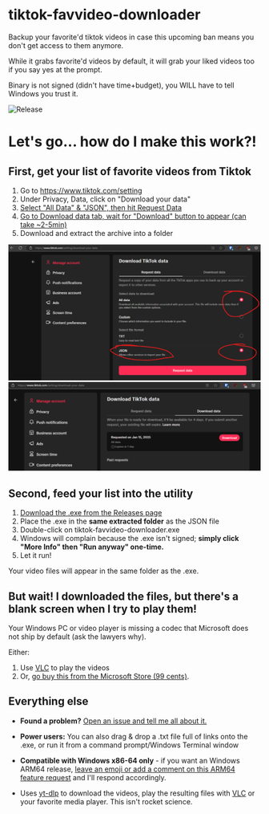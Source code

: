 # tiktok-favvideo-downloader

Backup your favorite'd tiktok videos in case this upcoming ban means you don't get access to them anymore.

While it grabs favorite'd videos by default, it will grab your liked videos too if you say yes at the prompt.

Binary is not signed (didn't have time+budget), you WILL have to tell Windows you trust it. 

![Release](https://github.com/ozskywalker/tiktok-favvideo-downloader/actions/workflows/release-on-push-to-release-branch.yml/badge.svg)

# Let's go... how do I make this work?!

## First, get your list of favorite videos from Tiktok

1. Go to https://www.tiktok.com/setting
2. Under Privacy, Data, click on "Download your data"
3. [Select "All Data" & "JSON", then hit Request Data](https://github.com/ozskywalker/tiktok-favvideo-downloader/blob/main/readme_images/tiktok_download_data_options.png)
4. [Go to Download data tab, wait for "Download" button to appear (can take ~2-5min)](https://github.com/ozskywalker/tiktok-favvideo-downloader/blob/main/readme_images/tiktok_ready_to_download.png)
5. Download and extract the archive into a folder

![screenshot1](https://github.com/ozskywalker/tiktok-favvideo-downloader/blob/main/readme_images/tiktok_download_data_options.png)
![screenshot2](https://github.com/ozskywalker/tiktok-favvideo-downloader/blob/main/readme_images/tiktok_ready_to_download.png)

## Second, feed your list into the utility
1. [Download the .exe from the Releases page](https://github.com/ozskywalker/tiktok-favvideo-downloader/releases)
2. Place the .exe in the **same extracted folder** as the JSON file
3. Double-click on tiktok-favvideo-downloader.exe
4. Windows will complain because the .exe isn't signed; **simply click "More Info" then "Run anyway" one-time.**
5. Let it run!

Your video files will appear in the same folder as the .exe.

## But wait! I downloaded the files, but there's a blank screen when I try to play them!

Your Windows PC or video player is missing a codec that Microsoft does not ship by default (ask the lawyers why).

Either:
1. Use [VLC](https://www.videolan.org/vlc/) to play the videos
2. Or, [go buy this from the Microsoft Store (99 cents)](https://apps.microsoft.com/detail/9nmzlz57r3t7?hl=en-us&gl=US).

## Everything else

* **Found a problem?** [Open an issue and tell me all about it.](https://github.com/ozskywalker/tiktok-favvideo-downloader/issues)

* **Power users:** You can also drag & drop a .txt file full of links onto the .exe, or run it from a command prompt/Windows Terminal window

* **Compatible with Windows x86-64 only** - if you want an Windows ARM64 release, [leave an emoji or add a comment on this ARM64 feature request](https://github.com/ozskywalker/tiktok-favvideo-downloader/issues/1) and I'll respond accordingly.

* Uses [yt-dlp](https://github.com/yt-dlp/yt-dlp) to download the videos, play the resulting files with [VLC](https://www.videolan.org/vlc/) or your favorite media player. This isn't rocket science.